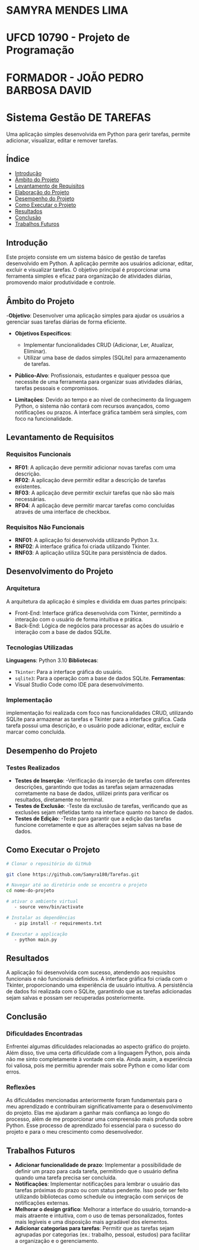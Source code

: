 # SAMYRA MENDES LIMA
# UFCD 10790 - Projeto de Programação
# FORMADOR - JOÃO PEDRO BARBOSA DAVID
# Sistema Gestão DE TAREFAS

Uma aplicação simples desenvolvida em Python para gerir tarefas, permite adicionar, visualizar, editar e remover tarefas.

## Índice

- [Introdução](#introdução)
- [Âmbito do Projeto](#âmbito-do-projeto)
- [Levantamento de Requisitos](#levantamento-de-requisitos)
- [Elaboração do Projeto](#elaboração-do-projeto)
- [Desempenho do Projeto](#desempenho-do-projeto)
- [Como Executar o Projeto](#como-executar-o-projeto)
- [Resultados](#resultados)
- [Conclusão](#conclusão)
- [Trabalhos Futuros](#trabalhos-futuros)

## Introdução

Este projeto consiste em um sistema básico de gestão de tarefas desenvolvido em Python. A aplicação permite 
aos usuários adicionar, editar, excluir e visualizar tarefas. O objetivo principal é proporcionar uma ferramenta 
simples e eficaz para organização de atividades diárias, promovendo maior produtividade e controle.

## Âmbito do Projeto

-**Objetivo**: 
Desenvolver uma aplicação simples para ajudar os usuários a gerenciar suas tarefas diárias de forma eficiente.

- **Objetivos Específicos**:
  - Implementar funcionalidades CRUD (Adicionar, Ler, Atualizar, Eliminar).
  - Utilizar uma base de dados simples (SQLite) para armazenamento de tarefas.

- **Público-Alvo**: 
Profissionais, estudantes e qualquer pessoa que necessite de uma ferramenta para organizar suas atividades 
diárias, tarefas pessoais e compromissos.

- **Limitações**:
Devido ao tempo e ao nível de conhecimento da linguagem Python, o sistema não contará com recursos avançados, 
como notificações ou prazos. A interface gráfica também será simples, com foco na funcionalidade.


## Levantamento de Requisitos
### Requisitos Funcionais

- **RF01**: A aplicação deve permitir adicionar novas tarefas com uma descrição.
- **RF02**: A aplicação deve permitir editar a descrição de tarefas existentes.
- **RF03**: A aplicação deve permitir excluir tarefas que não são mais necessárias.
- **RF04**: A aplicação deve permitir marcar tarefas como concluídas através de uma interface de checkbox.

### Requisitos Não Funcionais

- **RNF01**: A aplicação foi desenvolvida utilizando Python 3.x.
- **RNF02**: A interface gráfica foi criada utilizando Tkinter.
- **RNF03**: A aplicação utiliza SQLite para persistência de dados.


## Desenvolvimento do Projeto
### Arquitetura

A arquitetura da aplicação é simples e dividida em duas partes principais:
- Front-End: Interface gráfica desenvolvida com Tkinter, permitindo a interação com o usuário de forma intuitiva e prática.
- Back-End: Lógica de negócios para processar as ações do usuário e interação com a base de dados SQLite.

### Tecnologias Utilizadas

**Linguagens**: Python 3.10
**Bibliotecas**:
  - `Tkinter`: Para a interface gráfica do usuário.
  - `sqlite3`: Para a operação com a base de dados SQLite.
**Ferramentas**:
  - Visual Studio Code como IDE para desenvolvimento.

### Implementação
implementação foi realizada com foco nas funcionalidades CRUD, utilizando SQLite para armazenar as tarefas e 
Tkinter para a interface gráfica. Cada tarefa possui uma descrição, e o usuário pode adicionar, editar, excluir 
e marcar como concluída.


## Desempenho do Projeto
### Testes Realizados

- **Testes de Inserção**: 
    -Verificação da inserção de tarefas com diferentes descrições, garantindo que todas as 
      tarefas sejam armazenadas corretamente na base de dados, utilizei prints para verificar 
      os resultados, diretamente no terminal.
- **Testes de Exclusão**: 
    -Teste da exclusão de tarefas, verificando que as exclusões sejam refletidas tanto na 
      interface quanto no banco de dados.
- **Testes de Edição**: 
    -Teste para garantir que a edição das tarefas funcione corretamente e que as alterações 
      sejam salvas na base de dados.

## Como Executar o Projeto

```bash
# Clonar o repositório do GitHub

git clone https://github.com/Samyra180/Tarefas.git

# Navegar até ao diretório onde se encontra o projeto
cd nome-do-projeto

# ativar o ambiente virtual
   - source venv/bin/activate

# Instalar as dependências
   - pip install -r requirements.txt

# Executar a applicação
   - python main.py
```


## Resultados
A aplicação foi desenvolvida com sucesso, atendendo aos requisitos funcionais e não funcionais definidos. A interface 
gráfica foi criada com o Tkinter, proporcionando uma experiência de usuário intuitiva. A persistência de dados foi 
realizada com o SQLite, garantindo que as tarefas adicionadas sejam salvas e possam ser recuperadas posteriormente.


## Conclusão
### Dificuldades Encontradas
Enfrentei algumas dificuldades relacionadas ao aspecto gráfico do projeto. Além disso, tive uma certa dificuldade 
com a linguagem Python, pois ainda não me sinto completamente à vontade com ela. Ainda assim, a experiência foi valiosa, 
pois me permitiu aprender mais sobre Python e como lidar com erros.

### Reflexões
As dificuldades mencionadas anteriormente foram fundamentais para o meu aprendizado e contribuíram significativamente para 
o desenvolvimento do projeto. Elas me ajudaram a ganhar mais confiança ao longo do processo, além de me proporcionar uma 
compreensão mais profunda sobre Python. Esse processo de aprendizado foi essencial para o sucesso do projeto e para o meu 
crescimento como desenvolvedor.


## Trabalhos Futuros

- **Adicionar funcionalidade de prazo**: Implementar a possibilidade de definir um prazo para cada tarefa, permitindo que 
o usuário defina quando uma tarefa precisa ser concluída.
- **Notificações**: Implementar notificações para lembrar o usuário das tarefas próximas do prazo ou com status pendente. 
Isso pode ser feito utilizando bibliotecas como schedule ou integração com serviços de notificações externas.
- **Melhorar o design gráfico**: Melhorar a interface do usuário, tornando-a mais atraente e intuitiva, com o uso de temas 
personalizados, fontes mais legíveis e uma disposição mais agradável dos elementos.
- **Adicionar categorias para tarefas**: Permitir que as tarefas sejam agrupadas por categorias (ex.: trabalho, pessoal, 
estudos) para facilitar a organização e o gerenciamento.







